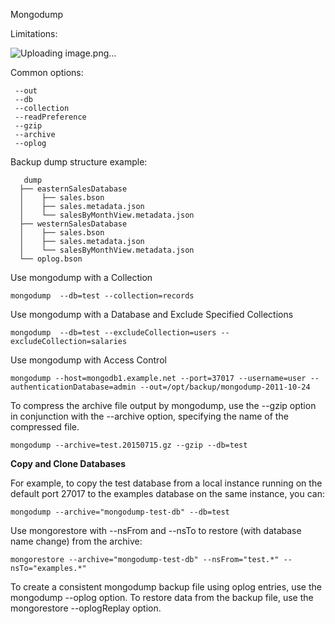 Mongodump

Limitations:

![Uploading image.png…]()

Common options:

     --out
     --db
     --collection
     --readPreference
     --gzip
     --archive
     --oplog


 Backup dump structure example:

       dump
      ├── easternSalesDatabase
      │    ├── sales.bson
      │    ├── sales.metadata.json
      │    └── salesByMonthView.metadata.json
      ├── westernSalesDatabase
      │    ├── sales.bson
      │    ├── sales.metadata.json
      │    └── salesByMonthView.metadata.json
      └── oplog.bson


Use mongodump with a Collection

    mongodump  --db=test --collection=records

Use mongodump with a Database and Exclude Specified Collections

    mongodump  --db=test --excludeCollection=users --excludeCollection=salaries

Use mongodump with Access Control

    mongodump --host=mongodb1.example.net --port=37017 --username=user --authenticationDatabase=admin --out=/opt/backup/mongodump-2011-10-24

To compress the archive file output by mongodump, use the --gzip option in conjunction with the --archive option, specifying the name of the compressed file.

    mongodump --archive=test.20150715.gz --gzip --db=test



**Copy and Clone Databases**

For example, to copy the test database from a local instance running on the default port 27017 to the examples database on the same instance, you can:

    mongodump --archive="mongodump-test-db" --db=test

Use mongorestore with --nsFrom and --nsTo to restore (with database name change) from the archive:

    mongorestore --archive="mongodump-test-db" --nsFrom="test.*" --nsTo="examples.*"



To create a consistent mongodump backup file using oplog entries, use the mongodump --oplog option. To restore data from the backup file, use the mongorestore --oplogReplay option.
